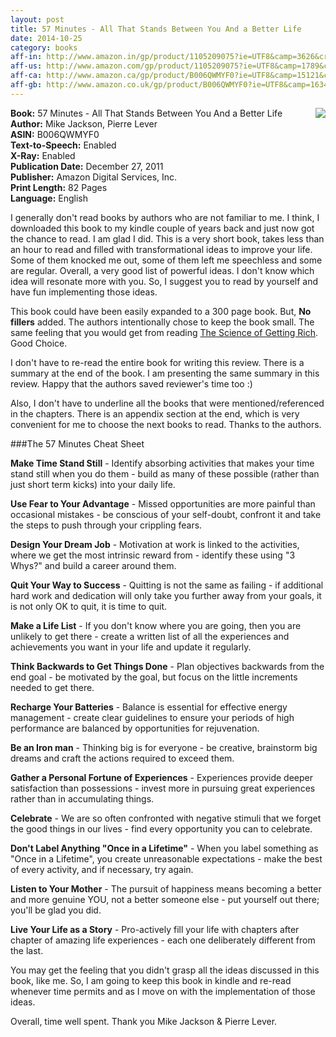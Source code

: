 ```yaml
---
layout: post
title: 57 Minutes - All That Stands Between You And a Better Life
date: 2014-10-25
category: books
aff-in: http://www.amazon.in/gp/product/1105209075?ie=UTF8&camp=3626&creativeASIN=1105209075&linkCode=xm2&tag=smileprem-in-21
aff-us: http://www.amazon.com/gp/product/1105209075?ie=UTF8&camp=1789&creativeASIN=1105209075&linkCode=xm2&tag=smileprem-us-20
aff-ca: http://www.amazon.ca/gp/product/B006QWMYF0?ie=UTF8&camp=15121&creativeASIN=B006QWMYF0&linkCode=xm2&tag=smileprem-ca-20
aff-gb: http://www.amazon.co.uk/gp/product/B006QWMYF0?ie=UTF8&camp=1634&creativeASIN=B006QWMYF0&linkCode=xm2&tag=smileprem-gb-21
---
```


<img style="clear: right; float: right; margin-bottom: 1em; margin-left: 1em; width:auto;" 
src="{{site.img-url}}/57-minutes-book-mike-jackson-pierre-lever.jpg"/>
**Book:** 57 Minutes - All That Stands Between You And a Better Life  
**Author:** Mike Jackson, Pierre Lever  
**ASIN:** B006QWMYF0  
**Text-to-Speech:** Enabled  
**X-Ray:** Enabled  
**Publication Date:** December 27, 2011  
**Publisher:** Amazon Digital Services, Inc.  
**Print Length:** 82 Pages  
**Language:** English  

I generally don't read books by authors who are not familiar to me. I think, I downloaded this book to my kindle couple of years back and just now got the chance to read. I am glad I did. This is a very short book, takes less than an hour to read and filled with transformational ideas to improve your life. Some of them knocked me out, some of them left me speechless and some are regular. Overall, a very good list of powerful ideas. I don't know which idea will resonate more with you. So, I suggest you to read by yourself and have fun implementing those ideas.

This book could have been easily expanded to a 300 page book. But, **No fillers** added. The authors intentionally chose to keep the book small. The same feeling that you would get from reading [The Science of Getting Rich](http://www.amazon.com/gp/product/1604598875?ie=UTF8&camp=1789&creativeASIN=1604598875&linkCode=xm2&tag=smileprem-us-20). Good Choice.  

I don't have to re-read the entire book for writing this review. There is a summary at the end of the book. I am presenting the same summary in this review. Happy that the authors saved reviewer's time too :)

Also, I don't have to underline all the books that were mentioned/referenced in the chapters. There is an appendix section at the end, which is very convenient for me to choose the next books to read. Thanks to the authors.

###The 57 Minutes Cheat Sheet

**Make Time Stand Still** - Identify absorbing activities that makes your time stand still when you do them - build as many of these possible (rather than just short term kicks) into your daily life.

**Use Fear to Your Advantage** - Missed opportunities are more painful than occasional mistakes - be conscious of your self-doubt, confront it and take the steps to push through your crippling fears.

**Design Your Dream Job** - Motivation at work is linked to the activities, where we get the most intrinsic reward from - identify these using "3 Whys?" and build a career around them.

**Quit Your Way to Success** - Quitting is not the same as failing - if additional hard work and dedication will only take you further away from your goals, it is not only OK to quit, it is time to quit.

**Make a Life List** - If you don't know where you are going, then you are unlikely to get there - create a written list of all the experiences and achievements you want in your life and update it regularly.

**Think Backwards to Get Things Done** - Plan objectives backwards from the end goal -  be motivated by the goal, but focus on the little increments needed to get there.

**Recharge Your Batteries** - Balance is essential for effective energy management - create clear guidelines to ensure your periods of high performance are balanced by opportunities for rejuvenation.

**Be an Iron man** - Thinking big is for everyone - be creative, brainstorm big dreams and craft the actions required to exceed them.

**Gather a Personal Fortune of Experiences** - Experiences provide deeper satisfaction than possessions - invest more in pursuing great experiences rather than in accumulating things.

**Celebrate** - We are so often confronted with negative stimuli that we forget the good things in our lives - find every opportunity you can to celebrate.

**Don't Label Anything "Once in a Lifetime"** - When you label something as "Once in a Lifetime", you create unreasonable expectations - make the best of every activity, and if necessary, try again.

**Listen to Your Mother** - The pursuit of happiness means becoming a better and more genuine YOU, not a better someone else - put yourself out there; you'll be glad you did.

**Live Your Life as a Story** - Pro-actively fill your life with chapters after chapter of amazing life experiences - each one deliberately different from the last.

You may get the feeling that you didn't grasp all the ideas discussed in this book, like me. So, I am going to keep this book in kindle and re-read whenever time permits and as I move on with the implementation of those ideas. 

Overall, time well spent. Thank you Mike Jackson & Pierre Lever.
